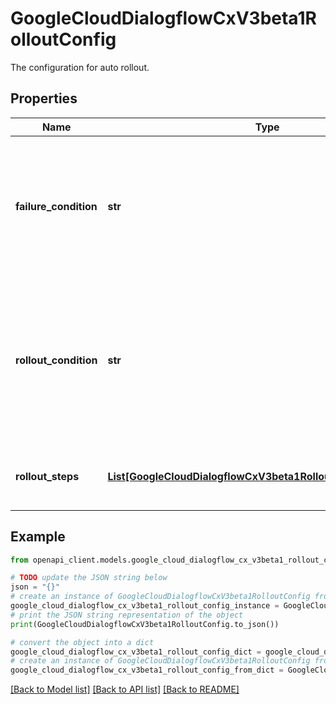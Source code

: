 # GoogleCloudDialogflowCxV3beta1RolloutConfig

The configuration for auto rollout.

## Properties

Name | Type | Description | Notes
------------ | ------------- | ------------- | -------------
**failure_condition** | **str** | The conditions that are used to evaluate the failure of a rollout step. If not specified, no rollout steps will fail. E.g. \&quot;containment_rate &lt; 10% OR average_turn_count &lt; 3\&quot;. See the [conditions reference](https://cloud.google.com/dialogflow/cx/docs/reference/condition). | [optional] 
**rollout_condition** | **str** | The conditions that are used to evaluate the success of a rollout step. If not specified, all rollout steps will proceed to the next one unless failure conditions are met. E.g. \&quot;containment_rate &gt; 60% AND callback_rate &lt; 20%\&quot;. See the [conditions reference](https://cloud.google.com/dialogflow/cx/docs/reference/condition). | [optional] 
**rollout_steps** | [**List[GoogleCloudDialogflowCxV3beta1RolloutConfigRolloutStep]**](GoogleCloudDialogflowCxV3beta1RolloutConfigRolloutStep.md) | Steps to roll out a flow version. Steps should be sorted by percentage in ascending order. | [optional] 

## Example

```python
from openapi_client.models.google_cloud_dialogflow_cx_v3beta1_rollout_config import GoogleCloudDialogflowCxV3beta1RolloutConfig

# TODO update the JSON string below
json = "{}"
# create an instance of GoogleCloudDialogflowCxV3beta1RolloutConfig from a JSON string
google_cloud_dialogflow_cx_v3beta1_rollout_config_instance = GoogleCloudDialogflowCxV3beta1RolloutConfig.from_json(json)
# print the JSON string representation of the object
print(GoogleCloudDialogflowCxV3beta1RolloutConfig.to_json())

# convert the object into a dict
google_cloud_dialogflow_cx_v3beta1_rollout_config_dict = google_cloud_dialogflow_cx_v3beta1_rollout_config_instance.to_dict()
# create an instance of GoogleCloudDialogflowCxV3beta1RolloutConfig from a dict
google_cloud_dialogflow_cx_v3beta1_rollout_config_from_dict = GoogleCloudDialogflowCxV3beta1RolloutConfig.from_dict(google_cloud_dialogflow_cx_v3beta1_rollout_config_dict)
```
[[Back to Model list]](../README.md#documentation-for-models) [[Back to API list]](../README.md#documentation-for-api-endpoints) [[Back to README]](../README.md)



